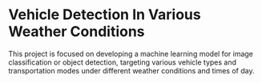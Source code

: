 # Vehicle Detection In Various Weather Conditions 

This project is focused on developing a machine learning model for image classification or object detection, targeting various vehicle types and transportation modes under different weather conditions and times of day.
